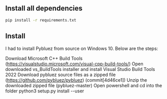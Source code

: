 
## Install all dependencies

```bash
pip install -r requirements.txt
```


## Install

I had to install Pybluez from source on Windows 10. Below are the steps:

Download Microsoft C++ Build Tools (https://visualstudio.microsoft.com/visual-cpp-build-tools/)
Open downloaded vs_BuildTools installer and install Visual Studio Build Tools 2022
Download pybluez source files as a zipped file (https://github.com/pybluez/pybluez) (commit[4d46ce1])
Unzip the downloaded zipped file (pybluez-master)
Open powershell and cd into the folder
python3 setup.py install --user

